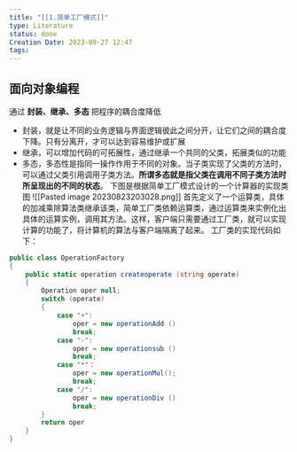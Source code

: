 ```yaml
---
title: "[[1.简单工厂模式]]"
type: Literature
status: done
Creation Date: 2023-09-27 12:47
tags: 
---
```

## 面向对象编程
通过 **封装、继承、多态** 把程序的耦合度降低
- 封装，就是让不同的业务逻辑与界面逻辑彼此之间分开，让它们之间的耦合度下降。只有分离开，才可以达到容易维护或扩展
- 继承，可以增加代码的可拓展性，通过继承一个共同的父类，拓展类似的功能
- 多态，多态性是指同一操作作用于不同的对象。当子类实现了父类的方法时，可以通过父类引用调用子类方法。**所谓多态就是指父类在调用不同子类方法时所呈现出的不同的状态**。
下图是根据简单工厂模式设计的一个计算器的实现类图
![[Pasted image 20230823203028.png]]
首先定义了一个运算类，具体的加减乘除算法类继承该类，简单工厂类依赖运算类，通过运算类来实例化出具体的运算实例，调用其方法。这样，客户端只需要通过工厂类，就可以实现计算的功能了，将计算机的算法与客户端隔离了起来。
工厂类的实现代码如下：
```csharp
public class OperationFactory
{
	public static operation createoperate (string operate)
	{
		Operation oper null;
		switch (operate)
		{
			case "+":
				oper = new operationAdd ()
				break;
			case "-":
				oper = new operationsub ()
				break;
			case "*"：
				oper = new operationMul();
				break;
			case "/":
				oper = new operationDiv ()
				break;
		}
		return oper
	}
}

```